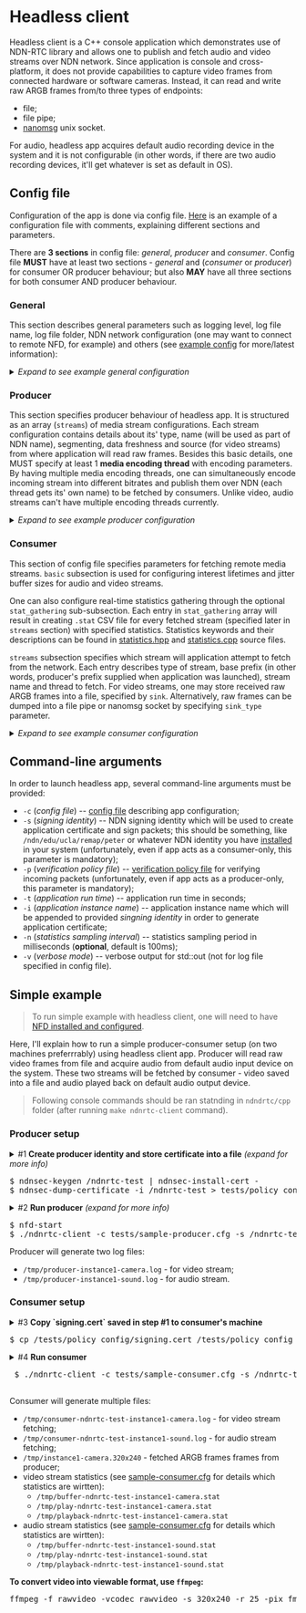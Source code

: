 # Headless client

Headless client is a C++ console application which demonstrates use of NDN-RTC library and allows one to publish and fetch audio and video streams over NDN network. Since application is console and cross-platform, it does not provide capabilities to capture video frames from connected hardware or software cameras. Instead, it can read and write raw ARGB frames from/to three types of endpoints:

- file;
- file pipe;
- [nanomsg](http://nanomsg.org/) unix socket.

 For audio, headless app acquires default audio recording device in the system and it is not configurable (in other words, if there are two audio recording devices, it'll get whatever is set as default in OS).
 
## Config file
Configuration of the app is done via config file. [Here](../tests/default.cfg) is an example of a configuration file with comments, explaining different sections and parameters.
 
 There are **3 sections** in config file: *general*, *producer* and *consumer*. Config file **MUST** have at least two sections - *general* and (*consumer* or *producer*) for consumer OR producer behaviour; but also **MAY** have all three sections for both consumer AND producer behaviour.
 
### General
This section describes general parameters such as logging level, log file name, log file folder, NDN network configuration (one may want to connect to remote NFD, for example) and others (see [example config](../tests/default.cfg) for more/latest information):

<details>
  <summary><i>Expand to see example general configuration</i></summary>

    general = {
      log_level = "default";  // all, debug, stat, default, none
      log_file = "ndnrtc-client.log";
      log_path = "/tmp";
      
      use_fec = true; // [true | false] -- use Forward Error Correction
      use_avsync = true; // [true | false] -- TBD: enable synchronization between audio/video streams
      
      ndnnetwork ={
        connect_host = "localhost";
        connect_port = 6363;
      };
    };
</pre>
</details>
 
### Producer
This section specifies producer behaviour of headless app. It is structured as an array (`streams`) of media stream configurations. Each stream configuration contains details about its' type, name (will be used as part of NDN name), segmenting, data freshness and source (for video streams) from where application will read raw frames. Besides this basic details, one MUST specify at least 1 **media encoding thread** with encoding parameters. By having multiple media encoding threads, one can simultaneously encode incoming stream into different bitrates and publish them over NDN (each thread gets its' own name) to be fetched by consumers. Unlike video, audio streams can't have multiple encoding threads currently.
 
<details>
  <summary><i>Expand to see example producer configuration</i></summary>

    produce = {
      streams = ({ // video stream configuration
        type = "video";             // [video | audio] 
        name = "camera";            // video stream name
        segment_size = 1000;        // in bytes
        freshness = 2000;           // in milliseconds
        source = "camera.argb";     // file from where raw frames will 
                                    // be read. frame resolution should be
                                    // equal to the maximum encoding resolution 
                                    // among threads
        sync = "sound";             // name of the audio stream to sync this video stream to
    
        threads = ({    // an array of stream's threads that will be published
          name = "low";                       // thread name
          coder = {                           // encoder parameters
            frame_rate = 30;
            gop = 30;                       //group of picture
            start_bitrate = 1000;
            max_bitrate = 10000;
            encode_height = 405;
            encode_width = 720;
            drop_frames = true;     // whether encoder should drop frames
                                    // to maintain start bitrate
          };
        },
        {
          name = "hi";
          coder = {
            frame_rate = 30;
            gop = 30;
            start_bitrate = 3000;
            max_bitrate = 10000;
            encode_height = 1080;
            encode_width = 1920;
            drop_frames = true;
          };
        });
      },
      {  // audio stream configuration
        type = "audio";
        name = "sound";
        thread = "pcmu";
        segment_size = 1000;
        freshness = 2000;           // in milliseconds
        codec = "g722";
        capture_device = 0;
      });
    };

</details>
 
### Consumer
This section of config file specifies parameters for fetching remote media streams. `basic` subsection is used for configuring interest lifetimes and jitter buffer sizes for audio and video streams. 

One can also configure real-time statistics gathering through the optional `stat_gathering` sub-subsection. Each entry in `stat_gathering` array will result in creating `.stat` CSV file for every fetched stream (specified later in `streams` section) with specified statistics. Statistics keywords and their descriptions can be found in [statistics.hpp](../include/statistics.hpp) and [statistics.cpp](src/statistics.cpp#L180) source files.

`streams` subsection specifies which stream will application attempt to fetch from the network. Each entry describes type of stream, base prefix (in other words, producer's prefix supplied when application was launched), stream name and thread to fetch. For video streams, one may store received raw ARGB frames into a file, specified by `sink`. Alternatively, raw frames can be dumped into a file pipe or nanomsg socket by specifying `sink_type` parameter.

<details>
 <summary><i>Expand to see example consumer configuration</i></summary>
  
    consume = {
      basic = {
         audio = {
           interest_lifetime = 2000; // in millisecond
           jitter_size = 150; // minimal jitter buffer size in milliseconds
         };
         video = {
           interest_lifetime = 2000;
           jitter_size = 150;
         };
         // statistics to gather per stream
         // allowed statistics keywords can be found in statistics.h
         stat_gathering = ({
           name="buffer";  // file name prefix (complete filename will be 
                           // <name>-<producer_name>-<stream_name>.stat)
           statistics= ("jitterPlay", "jitterTar", "dArr"); 
         },
         {
           name="playback";
           statistics= ("framesAcq","lambdaD","drdPrime");
         },
         {
           name="play";
           statistics= ("lambdaD","drdPrime","jitterTar","dArr");
         });
      };
      streams = ({
        type = "video";             // [video | audio] 
        base_prefix = "/ndn/edu/ucla/remap/clientB";
        name = "camera";            // video stream name
        thread_to_fetch = "low";    // exact stream thread to fetch from
                                    // should be the name of one thread in this stream
        sink = "clientB-camera";    // file path where raw decoded frames 
                                    // will be stored (without extension)
                                    // full filename will be:
                                    //      "<sink>-<idx>-<W>x<H>.argb"
                                    // idx is required, as during fetching, 
                                    // consumer may receive different frame 
                                    // resolutions (due to ARC switching between
                                    // differen threads)
        sink_type = "file";         // "file", "pipe", "nano". if ommited - "file" by default
      },
      {
        type = "video";
        base_prefix = "/ndn/edu/ucla/remap/clientC";
        name = "camera";
        thread_to_fetch = "mid";
        sink = "clientC-camera";
        sink_type = "file";
      },
      {
        type = "audio";
        base_prefix = "/ndn/edu/ucla/remap/clientB";
        name = "sound";
        thread_to_fetch = "pcmu";
      },
      {
        type = "audio";
        base_prefix = "/ndn/edu/ucla/remap/clientC";
        name = "sound";
        thread_to_fetch = "pcmu";
      });
    };
</details>

## Command-line arguments

In order to launch headless app, several command-line arguments must be provided: 

- `-c` (*config file*) -- [config file](#config-file) describing app configuration;
- `-s` (*signing identity*) -- NDN signing identity which will be used to create application certificate and sign packets; this should be something, like `/ndn/edu/ucla/remap/peter` or whatever NDN identity you have [installed](http://named-data.net/doc/NFD/current/INSTALL.html#nfd-security) in your system (unfortunately, even if app acts as a consumer-only, this parameter is mandatory);
- `-p` (*verification policy file*) -- [verification policy file](https://named-data.net/doc/ndn-cxx/current/tutorials/security-validator-config.html) for verifying incoming packets (unfortunately, even if app acts as a producer-only, this parameter is mandatory);
- `-t` (*application run time*) -- application run time in seconds;
- `-i` (*application instance name*) -- application instance name which will be appended to provided *singning identity* in order to generate application certificate;
- `-n` (*statistics sampling interval*) -- statistics sampling period in milliseconds (**optional**, default is 100ms);
- `-v` (*verbose mode*) -- verbose output for std::out (not for log file specified in config file).

## Simple example
> To run simple example with headless client, one will need to have [NFD installed and configured](http://named-data.net/doc/NFD/current/INSTALL.html).

Here, I'll explain how to run a simple producer-consumer setup (on two machines preferrrably) using headless client app. Producer will read raw video frames from file and acquire audio from default audio input device on the system. These two streams will be fetched by consumer - video saved into a file and audio played back on default audio output device.

> Following console commands should be ran statnding in `ndndrtc/cpp` folder (after running `make ndnrtc-client` command).

### Producer setup

<details>
 <summary>#1 <b>Create producer identity and store certificate into a file</b> <i>(expand for more info)</i></summary>
 
 > Producer's certificate will be needed by consumer for verifying data later.
 
</details>

<pre>
$ ndnsec-keygen /ndnrtc-test | ndnsec-install-cert -
$ ndnsec-dump-certificate -i /ndnrtc-test > tests/policy_config/signing.cert
</pre>

<details>
 <summary>#2 <b>Run producer</b> <i>(expand for more info)</i></summary>
 
 > Last argument `-t` specifies runtime in seconds. Producer will read frames from test sequence in a loop.
 
</details>

<pre>
$ nfd-start
$ ./ndnrtc-client -c tests/sample-producer.cfg -s /ndnrtc-test -p tests/policy_config/rule.conf -i instance -t 100
</pre>

Producer will generate two log files:

- `/tmp/producer-instance1-camera.log` - for video stream;
- `/tmp/producer-instance1-sound.log` - for audio stream.

### Consumer setup

<details>
 <summary>#3 <b>Copy `signing.cert` saved in step #1 to consumer's machine</b></summary>
 
 > Nothing's here :neckbeard:
</details>

<pre>
$ cp <producer-ndnrtc-cpp-folder>/tests/policy_config/signing.cert <consumer-ndnrtc-cpp-folder>/tests/policy_config
</pre>

<details>
 <summary>#4 <b>Run consumer</b></summary>
 
 > Nothing's here :expressionless:
</details>
 
 <pre>
 $ ./ndnrtc-client -c tests/sample-consumer.cfg -s /ndnrtc-test -p tests/policy_config/rule.conf -i instance2 -t 50 -v
 </pre>
 
Consumer will generate multiple files:

- `/tmp/consumer-ndnrtc-test-instance1-camera.log` - for video stream fetching;
- `/tmp/consumer-ndnrtc-test-instance1-sound.log` - for audio stream fetching;
- `/tmp/instance1-camera.320x240` - fetched ARGB frames frames from producer;
- video stream statistics (see [sample-consumer.cfg](../tests/sample-consumer.cfg#L25) for details which statistics are wirtten):
  - `/tmp/buffer-ndnrtc-test-instance1-camera.stat`
  - `/tmp/play-ndnrtc-test-instance1-camera.stat`
  - `/tmp/playback-ndnrtc-test-instance1-camera.stat`
- audio stream statistics (see [sample-consumer.cfg](../tests/sample-consumer.cfg#L25) for details which statistics are wirtten):
  - `/tmp/buffer-ndnrtc-test-instance1-sound.stat`
  - `/tmp/play-ndnrtc-test-instance1-sound.stat`
  - `/tmp/playback-ndnrtc-test-instance1-sound.stat`
  
**To convert video into viewable format, use `ffmpeg`:**
<pre>
ffmpeg -f rawvideo -vcodec rawvideo -s 320x240 -r 25 -pix_fmt argb -i /tmp/instance1-camera.320x240 -c:v libx264 -preset ultrafast -qp 0 instance1-camera.mp4
</pre>
